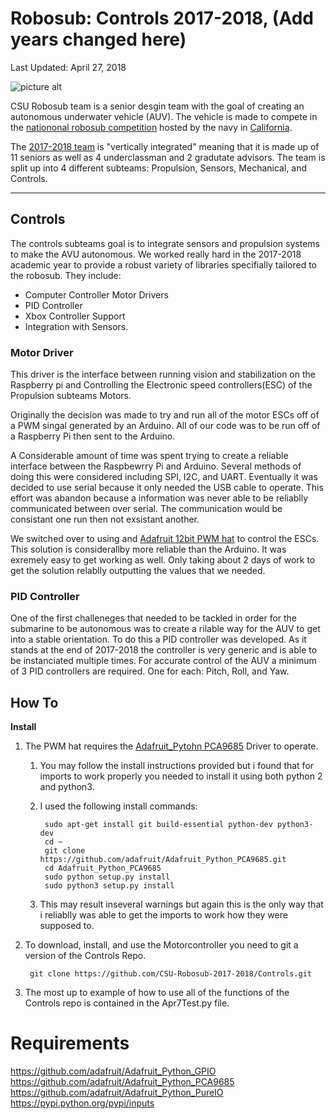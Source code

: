 Robosub: Controls 2017-2018, (Add years changed here)
===========================
Last Updated: April 27, 2018

![picture alt](https://drive.google.com/open?id=1-Zi94peJAFSFS_5cYnQrarA1XOfAxAjc "Robosub AUV Pool Test April 7, 2018")

CSU Robosub team is a senior desgin team with the goal of creating an autonomous underwater vehicle (AUV). The vehicle is made to compete in the [nationonal robosub competition](http://www.robonation.org/competition/robosub) hosted by the navy in [California](http://scripts.mit.edu/~orca/wiki/index.php?title=Transdec).

The [2017-2018 team](http://csuauv.colostate.edu/2017-2018/) is "vertically integrated" meaning that it is made up of 11 seniors as well as 4 underclassman and 2 gradutate advisors. The team is split up into 4 different subteams: Propulsion, Sensors, Mechanical, and Controls.

----

## Controls ##
The controls subteams goal is to integrate sensors and propulsion systems to make the AVU autonomous. 
We worked really hard in the 2017-2018 academic year to provide a robust variety of libraries specifially tailored to the robosub. They include:
* Computer Controller Motor Drivers
* PID Controller
* Xbox Controller Support
* Integration with Sensors.

### Motor Driver ###
This driver is the interface between running vision and stabilization on the Raspberry pi and Controlling the Electronic speed controllers(ESC) of the Propulsion subteams Motors.

Originally the decision was made to try and run all of the motor ESCs off of a PWM singal generated by an Arduino. All of our code was to be run off of a Raspberry Pi then sent to the Arduino.

A Considerable amount of time was spent trying to create a reliable interface between the Raspbewrry Pi and Arduino. Several methods of doing this were considered including SPI, I2C, and UART. Eventually it was decided to use serial because it only needed the USB cable to operate. This effort was abandon because a information was never able to be reliablly communicated between over serial. The communication would be consistant one run then not exsistant another.

We switched over to using and [Adafruit 12bit PWM hat](https://www.adafruit.com/product/2327) to control the ESCs. This solution is considerallby more reliable than the Arduino. It was exremely easy to get working as well. Only taking about 2 days of work to get the solution relablly outputting the values that we needed.

### PID Controller ###
One of the first challeneges that needed to be tackled in order for the submarine to be autonomous was to create a rilable way for the AUV to get into a stable orientation. To do this a PID controller was developed. As it stands at the end of 2017-2018 the controller is very generic and is able to be instanciated multiple times. For accurate control of the AUV a minimum of 3 PID controllers are required. One for each: Pitch, Roll, and Yaw.



## How To ##
 __Install__
 
 1. The PWM hat requires the [Adafruit_Pytohn PCA9685](https://github.com/adafruit/Adafruit_Python_PCA9685) Driver to operate.
    1. You may follow the install instructions provided but i found that for imports to work properly you needed to install it using both python 2 and python3.
    2. I used the following install commands:
    
            sudo apt-get install git build-essential python-dev python3-dev
            cd ~
            git clone https://github.com/adafruit/Adafruit_Python_PCA9685.git
            cd Adafruit_Python_PCA9685
            sudo python setup.py install
            sudo python3 setup.py install
     
    3. This may result inseveral warnings but again this is the only way that i reliablly was able to get the imports to work how they were supposed to.
2. To download, install, and use the Motorcontroller you need to git a version of the Controls Repo.

        git clone https://github.com/CSU-Robosub-2017-2018/Controls.git
        
3. The most up to example of how to use all of the functions of the Controls repo is contained in the Apr7Test.py file.
  



# Requirements
https://github.com/adafruit/Adafruit_Python_GPIO
https://github.com/adafruit/Adafruit_Python_PCA9685
https://github.com/adafruit/Adafruit_Python_PureIO
https://pypi.python.org/pypi/inputs
